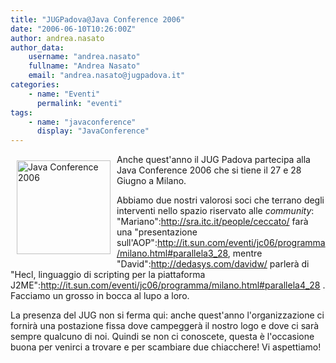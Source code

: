 ```yaml
---
title: "JUGPadova@Java Conference 2006"
date: "2006-06-10T10:26:00Z"
author: andrea.nasato
author_data:
    username: "andrea.nasato"
    fullname: "Andrea Nasato"
    email: "andrea.nasato@jugpadova.it"
categories:
    - name: "Eventi"
      permalink: "eventi"
tags:
    - name: "javaconference"
      display: "JavaConference"
---
```

<a href="http://it.sun.com/eventi/jc06/index.html"><img src="http://it.sun.com/eventi/jc06/images/jc06_big_.jpg" alt="Java Conference 2006" width="150" border="0" align="left" HSPACE="10" VSPACE="10" /></a>

Anche quest'anno il JUG Padova partecipa alla Java Conference 2006 che si tiene il 27 e 28 Giugno a Milano.

Abbiamo due nostri valorosi soci che terrano degli interventi nello spazio riservato alle _community_: "Mariano":http://sra.itc.it/people/ceccato/ farà una "presentazione sull'AOP":http://it.sun.com/eventi/jc06/programma/milano.html#parallela3_28, mentre "David":http://dedasys.com/davidw/ parlerà di "Hecl, linguaggio di scripting per la piattaforma J2ME":http://it.sun.com/eventi/jc06/programma/milano.html#parallela4_28 .
Facciamo un grosso in bocca al lupo a loro.

La presenza del JUG non si ferma qui: anche quest'anno l'organizzazione ci fornirà una postazione fissa dove campeggerà il nostro logo e dove ci sarà sempre qualcuno di noi. Quindi se non ci conoscete, questa è l'occasione buona per venirci a trovare e per scambiare due chiacchere! Vi aspettiamo!

